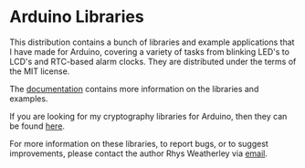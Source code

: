 
Arduino Libraries
=================

This distribution contains a bunch of libraries and example applications
that I have made for Arduino, covering a variety of tasks from blinking LED's
to LCD's and RTC-based alarm clocks.  They are distributed under the
terms of the MIT license.

The [documentation](http://rweather.github.io/arduino-projects/index.html)
contains more information on the libraries and examples.

If you are looking for my cryptography libraries for Arduino, then they
can be found [here](https://github.com/rweather/arduinolibs).

For more information on these libraries, to report bugs, or to suggest
improvements, please contact the author Rhys Weatherley via
[email](mailto:rhys.weatherley@gmail.com).
